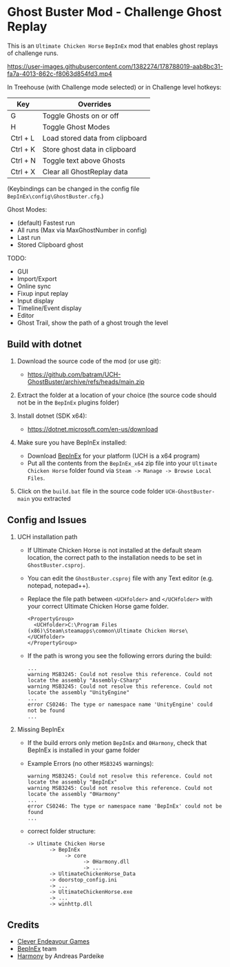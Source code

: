 # Ghost Buster Mod - Challenge Ghost Replay
This is an `Ultimate Chicken Horse` `BepInEx` mod that enables ghost replays of challenge runs.



https://user-images.githubusercontent.com/1382274/178788019-aab8bc31-fa7a-4013-862c-f8063d854fd3.mp4



In Treehouse (with Challenge mode selected) or in Challenge level hotkeys:

| Key          |  Overrides                         |
| ---          |                                --- |
| G            | Toggle Ghosts on or off            |
| H            | Toggle Ghost Modes                 |
| Ctrl + L     | Load stored data from clipboard    |
| Ctrl + K     | Store ghost data in clipboard      |
| Ctrl + N     | Toggle text above Ghosts           |
| Ctrl + X     | Clear all GhostReplay data         |

(Keybindings can be changed in the config file `BepInEx\config\GhostBuster.cfg`.)

Ghost Modes:
 - (default) Fastest run
 - All runs (Max via MaxGhostNumber in config)
 - Last run
 - Stored Clipboard ghost
 
TODO:
 - GUI
 - Import/Export
 - Online sync
 - Fixup input replay
 - Input display
 - Timeline/Event display
 - Editor
 - Ghost Trail, show the path of a ghost trough the level

## Build with dotnet
1. Download the source code of the mod (or use git):
      - https://github.com/batram/UCH-GhostBuster/archive/refs/heads/main.zip

2. Extract the folder at a location of your choice (the source code should not be in the `BepInEx` plugins folder)

3. Install dotnet (SDK x64):
      - https://dotnet.microsoft.com/en-us/download

4. Make sure you have BepInEx installed:
      - Download [BepInEx](https://github.com/BepInEx/BepInEx/releases) for your platform (UCH is a x64 program)
      - Put all the contents from the `BepInEx_x64` zip file into your `Ultimate Chicken Horse` folder found via `Steam -> Manage -> Browse Local Files`.

5. Click on the `build.bat` file in the source code folder `UCH-GhostBuster-main` you extracted 

## Config and Issues
1. UCH installation path
      - If Ultimate Chicken Horse is not installed at the default steam location, 
  the correct path to the installation needs to be set in `GhostBuster.csproj`.
      - You can edit the `GhostBuster.csproj` file with any Text editor (e.g. notepad, notepad++). 
      - Replace the file path between `<UCHfolder>` and `</UCHfolder>` with your correct Ultimate Chicken Horse game folder.

            <PropertyGroup>
              <UCHfolder>C:\Program Files (x86)\Steam\steamapps\common\Ultimate Chicken Horse\</UCHfolder>
            </PropertyGroup>
      
      - If the path is wrong you see the following errors during the build:

            ...
            warning MSB3245: Could not resolve this reference. Could not locate the assembly "Assembly-CSharp"
            warning MSB3245: Could not resolve this reference. Could not locate the assembly "UnityEngine"
            ...
            error CS0246: The type or namespace name 'UnityEngine' could not be found
            ...

2. Missing BepInEx
      - If the build errors only metion `BepInEx` and `0Harmony`, check that BepInEx is installed in your game folder
      - Example Errors (no other `MSB3245` warnings):

            warning MSB3245: Could not resolve this reference. Could not locate the assembly "BepInEx"
            warning MSB3245: Could not resolve this reference. Could not locate the assembly "0Harmony"
            ...
            error CS0246: The type or namespace name 'BepInEx' could not be found
            ...
              
      - correct folder structure:

            -> Ultimate Chicken Horse
                   -> BepInEx
                        -> core
                              -> 0Harmony.dll
                              -> ...
                   -> UltimateChickenHorse_Data
                   -> doorstop_config.ini
                   -> ...
                   -> UltimateChickenHorse.exe
                   -> ...
                   -> winhttp.dll


## Credits
- [Clever Endeavour Games](https://www.cleverendeavourgames.com/)
- [BepInEx](https://github.com/BepInEx/BepInEx) team
- [Harmony](https://github.com/pardeike/Harmony) by Andreas Pardeike
